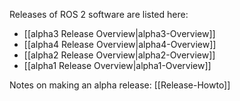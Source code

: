 Releases of ROS 2 software are listed here:

* [[alpha3 Release Overview|alpha3-Overview]]
* [[alpha4 Release Overview|alpha4-Overview]]
* [[alpha2 Release Overview|alpha2-Overview]]
* [[alpha1 Release Overview|alpha1-Overview]]

Notes on making an alpha release: [[Release-Howto]]